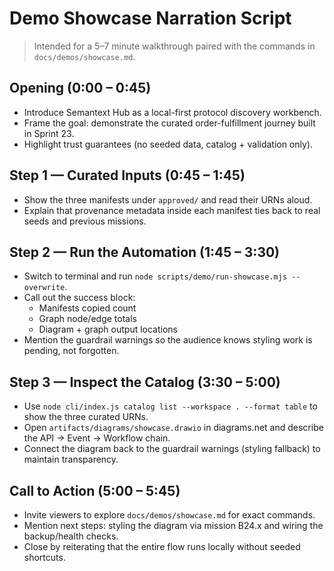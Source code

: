 # Demo Showcase Narration Script

> Intended for a 5–7 minute walkthrough paired with the commands in `docs/demos/showcase.md`.

## Opening (0:00 – 0:45)
- Introduce Semantext Hub as a local-first protocol discovery workbench.
- Frame the goal: demonstrate the curated order-fulfillment journey built in Sprint 23.
- Highlight trust guarantees (no seeded data, catalog + validation only).

## Step 1 — Curated Inputs (0:45 – 1:45)
- Show the three manifests under `approved/` and read their URNs aloud.
- Explain that provenance metadata inside each manifest ties back to real seeds and previous missions.

## Step 2 — Run the Automation (1:45 – 3:30)
- Switch to terminal and run `node scripts/demo/run-showcase.mjs --overwrite`.
- Call out the success block:
  - Manifests copied count
  - Graph node/edge totals
  - Diagram + graph output locations
- Mention the guardrail warnings so the audience knows styling work is pending, not forgotten.

## Step 3 — Inspect the Catalog (3:30 – 5:00)
- Use `node cli/index.js catalog list --workspace . --format table` to show the three curated URNs.
- Open `artifacts/diagrams/showcase.drawio` in diagrams.net and describe the API → Event → Workflow chain.
- Connect the diagram back to the guardrail warnings (styling fallback) to maintain transparency.

## Call to Action (5:00 – 5:45)
- Invite viewers to explore `docs/demos/showcase.md` for exact commands.
- Mention next steps: styling the diagram via mission B24.x and wiring the backup/health checks.
- Close by reiterating that the entire flow runs locally without seeded shortcuts.
